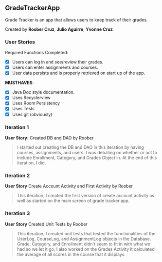 ## GradeTrackerApp

Grade Tracker is an app that allows users to keep track of their grades.

Created by **Roober Cruz**, **Julio Aguirre**, **Yvonne Cruz**

### User Stories

Required Functions Completed:
* [x] Users can log in and see/review their grades.
* [x] Users can enter assignments and courses.
* [x] User data persists and is properly retrieved on start up of the app.

**MUSTHAVES**:
* [x] Java Doc style documentation.
* [x] Uses Recyclerview
* [x] Uses Room Persistency
* [x] Uses Tests
* [x] Uses git (obviously)

### Iteration 1

**User Story:** Created DB and DAO by Roober
> I started out creating the DB and DAO in this iteration by having courses, assignments, and users.
> I was debating on whether or not to include Enrollment, Category, and Grades Object in. At the end of this iteration, I did.


### Iteration 2

**User Story** Create Account Activity and First Activity by Roober
> This iteration, I created the first version of create account activity as well as started on the main screen of
> grade tracker app. 

### Iteration 3

**User Story** Created Unit Tests by Roober
> This iteration, I created unit tests that tested the functionalities of the UserLog, CourseLog, and AssignmentLog objects in the Database.
> Grade, Category, and Enrollment didn't seem to fit in with what we had so we let it go, I also worked on the Grades Activity
> It calculated the average of all scores in the course that it displays.
